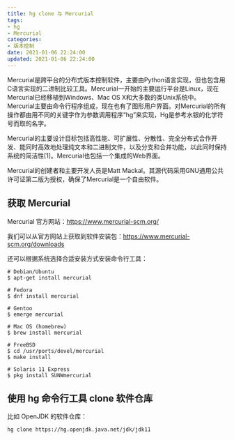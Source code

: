 ```yaml
---
title: hg clone 与 Mercurial
tags:
- hg
- Mercurial
categories:
- 版本控制
date: 2021-01-06 22:24:00
updated: 2021-01-06 22:24:00
---
```


Mercurial是跨平台的分布式版本控制软件，主要由Python语言实现，但也包含用C语言实现的二进制比较工具。Mercurial一开始的主要运行平台是Linux，现在Mercurial已经移植到Windows、Mac OS X和大多数的类Unix系统中。Mercurial主要由命令行程序组成，现在也有了图形用户界面。对Mercurial的所有操作都由用不同的关键字作为参数调用程序“hg”来实现，Hg是参考水银的化学符号而取的名字。

Mercurial的主要设计目标包括高性能、可扩展性、分散性、完全分布式合作开发、能同时高效地处理纯文本和二进制文件，以及分支和合并功能，以此同时保持系统的简洁性[1]。Mercurial也包括一个集成的Web界面。

Mercurial的创建者和主要开发人员是Matt Mackal。其源代码采用GNU通用公共许可证第二版为授权，确保了Mercurial是一个自由软件。

<!-- more -->

## 获取 Mercurial

Mercurial 官方网站：https://www.mercurial-scm.org/

我们可以从官方网站上获取到软件安装包：https://www.mercurial-scm.org/downloads

还可以根据系统选择合适安装方式安装命令行工具：

```
# Debian/Ubuntu
$ apt-get install mercurial

# Fedora
$ dnf install mercurial

# Gentoo
$ emerge mercurial

# Mac OS (homebrew)
$ brew install mercurial

# FreeBSD
$ cd /usr/ports/devel/mercurial
$ make install

# Solaris 11 Express
$ pkg install SUNWmercurial
```

## 使用 hg 命令行工具 clone 软件仓库

比如 OpenJDK 的软件仓库：

```
hg clone https://hg.openjdk.java.net/jdk/jdk11
```